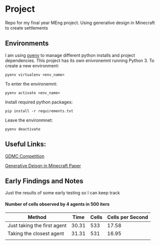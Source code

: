 # Project
Repo for my final year MEng project. Using generative design in Minecraft to create settlements

## Environments

I am using [pyenv](https://github.com/pyenv/pyenv) to manage different python installs and project dependencies. This project has its own enivronemnt running Python 3. To create a new environment:

`pyenv virtualenv <env_name>`

To enter the environemnt:

`pyenv activate <env_name>`

Install required python packages:

`pip install -r requirements.txt`

Leave the environmnet:

`pyenv deactivate`

## Useful Links:

[GDMC Competition](http://gendesignmc.engineering.nyu.edu)

[Generative Deisgn in Minecraft Paper](https://www.researchgate.net/publication/327638962_Generative_design_in_minecraft_GDMC_settlement_generation_competition)

## Early Findings and Notes

Just the results of some early testing so I can keep track

#### Number of cells observed by 4 agents in 500 iters

| Method                      | Time  | Cells | Cells per Second |
| --------------------------- | ----- | ----- | ---------------- |
| Just taking the first agent | 30.31 | 533   | 17.58            |
| Taking the closest agent    | 31.31 | 531   | 16.95            |
|                             |       |       |                  |

